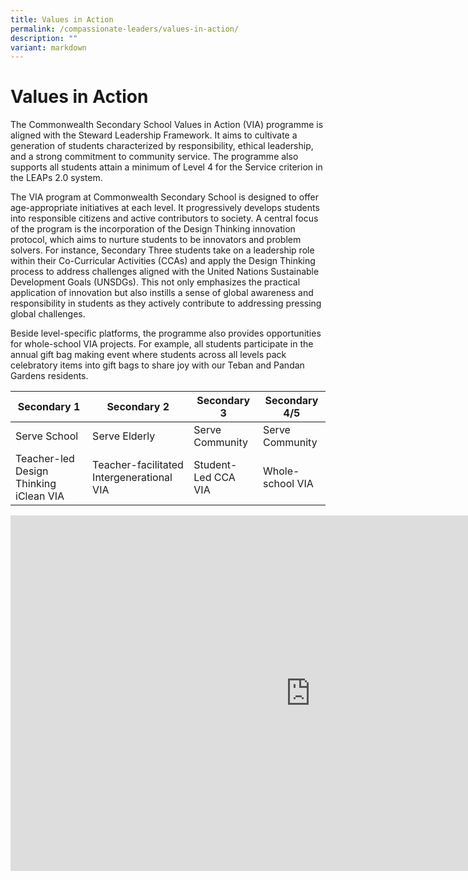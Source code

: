 ```yaml
---
title: Values in Action
permalink: /compassionate-leaders/values-in-action/
description: ""
variant: markdown
---
```

Values in Action
================

The Commonwealth Secondary School Values in Action (VIA) programme is aligned with the Steward Leadership Framework. It aims to cultivate a generation of students characterized by responsibility, ethical leadership, and a strong commitment to community service. The programme also supports all students attain a minimum of Level 4 for the Service criterion in the LEAPs 2.0 system.

The VIA program at Commonwealth Secondary School is designed to offer age-appropriate initiatives at each level. It progressively develops students into responsible citizens and active contributors to society. A central focus of the program is the incorporation of the Design Thinking innovation protocol, which aims to nurture students to be innovators and problem solvers. For instance, Secondary Three students take on a leadership role within their Co-Curricular Activities (CCAs) and apply the Design Thinking process to address challenges aligned with the United Nations Sustainable Development Goals (UNSDGs). This not only emphasizes the practical application of innovation but also instills a sense of global awareness and responsibility in students as they actively contribute to addressing pressing global challenges.

Beside level-specific platforms, the programme also provides opportunities for whole-school VIA projects. For example, all students participate in the annual gift bag making event where students across all levels pack celebratory items into gift bags to share joy with our Teban and Pandan Gardens residents.



| Secondary 1 | Secondary 2 | Secondary 3 | Secondary 4/5 |
| -------- | -------- | -------- | -------- |
| Serve School     | Serve Elderly     | Serve Community     | Serve Community     |
| Teacher-led Design Thinking iClean VIA     | Teacher-facilitated Intergenerational VIA     | Student-Led CCA VIA     | Whole-school VIA     |


<iframe allowfullscreen="true" height="569" width="960" frameborder="0" src="https://docs.google.com/presentation/d/e/2PACX-1vRhgqO3Znr7sRcMEMrHe3-VhmiFT3_uWSUy0_UNeOOx6WuunFbdAnl5NvZAQasbFzAvom2yw3Nu4FwV/embed?start=true&amp;loop=true&amp;delayms=5000"></iframe>